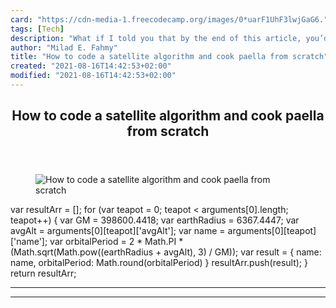 ```yaml
---
card: "https://cdn-media-1.freecodecamp.org/images/0*uarF1UhF3lwjGaG6."
tags: [Tech]
description: "What if I told you that by the end of this article, you’d be "
author: "Milad E. Fahmy"
title: "How to code a satellite algorithm and cook paella from scratch"
created: "2021-08-16T14:42:53+02:00"
modified: "2021-08-16T14:42:53+02:00"
---
```

<div class="site-wrapper">
<main id="site-main" class="site-main outer">
<div class="inner">
<article class="post-full post tag-tech tag-life-lessons tag-programming tag-javascript tag-self-improvement ">
<header class="post-full-header">
<h1 class="post-full-title">How to code a satellite algorithm and cook paella from scratch</h1>
</header>
<figure class="post-full-image">
<picture>
<source media="(max-width: 700px)" sizes="1px" srcset="data:image/gif;base64,R0lGODlhAQABAIAAAAAAAP///yH5BAEAAAAALAAAAAABAAEAAAIBRAA7 1w">
<source media="(min-width: 701px)" sizes="(max-width: 800px) 400px,
(max-width: 1170px) 700px,
1400px" srcset="https://cdn-media-1.freecodecamp.org/images/0*uarF1UhF3lwjGaG6. 300w,
https://cdn-media-1.freecodecamp.org/images/0*uarF1UhF3lwjGaG6. 600w,
https://cdn-media-1.freecodecamp.org/images/0*uarF1UhF3lwjGaG6. 1000w,
https://cdn-media-1.freecodecamp.org/images/0*uarF1UhF3lwjGaG6. 2000w">
<img onerror="this.style.display='none'" src="https://cdn-media-1.freecodecamp.org/images/0*uarF1UhF3lwjGaG6." alt="How to code a satellite algorithm and cook paella from scratch">
</picture>
</figure>
<section class="post-full-content">
<div class="post-content">
var resultArr = [];
for (var teapot = 0; teapot &lt; arguments[0].length; teapot++) {
var GM = 398600.4418;
var earthRadius = 6367.4447;
var avgAlt = arguments[0][teapot]['avgAlt'];
var name = arguments[0][teapot]['name'];
var orbitalPeriod = 2 * Math.PI * (Math.sqrt(Math.pow((earthRadius + avgAlt), 3) / GM));
var result = {
name: name,
orbitalPeriod: Math.round(orbitalPeriod)
}
resultArr.push(result);
}
return resultArr;
</div>
<hr>
<hr>
</section>
</article>
</div>
</main>
</div>
<!-- Google Tag Manager (noscript) -->
<!-- End Google Tag Manager (noscript) -->
